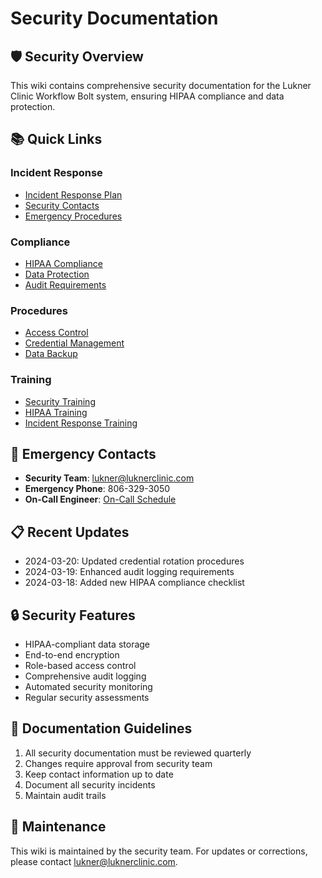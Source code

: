 # Security Documentation

## 🛡️ Security Overview

This wiki contains comprehensive security documentation for the Lukner Clinic Workflow Bolt system, ensuring HIPAA compliance and data protection.

## 📚 Quick Links

### Incident Response

- [Incident Response Plan](Incident-Response)
- [Security Contacts](Security-Contacts)
- [Emergency Procedures](Emergency-Procedures)

### Compliance

- [HIPAA Compliance](HIPAA-Compliance)
- [Data Protection](Data-Protection)
- [Audit Requirements](Audit-Requirements)

### Procedures

- [Access Control](Access-Control)
- [Credential Management](Credential-Management)
- [Data Backup](Data-Backup)

### Training

- [Security Training](Security-Training)
- [HIPAA Training](HIPAA-Training)
- [Incident Response Training](Incident-Response-Training)

## 🚨 Emergency Contacts

- **Security Team**: <lukner@luknerclinic.com>
- **Emergency Phone**: 806-329-3050
- **On-Call Engineer**: [On-Call Schedule](On-Call-Schedule)

## 📋 Recent Updates

- 2024-03-20: Updated credential rotation procedures
- 2024-03-19: Enhanced audit logging requirements
- 2024-03-18: Added new HIPAA compliance checklist

## 🔒 Security Features

- HIPAA-compliant data storage
- End-to-end encryption
- Role-based access control
- Comprehensive audit logging
- Automated security monitoring
- Regular security assessments

## 📝 Documentation Guidelines

1. All security documentation must be reviewed quarterly
2. Changes require approval from security team
3. Keep contact information up to date
4. Document all security incidents
5. Maintain audit trails

## 🔄 Maintenance

This wiki is maintained by the security team. For updates or corrections, please contact <lukner@luknerclinic.com>.
